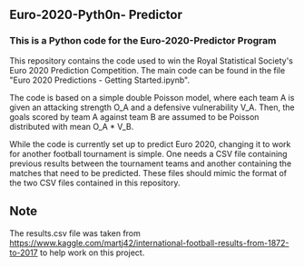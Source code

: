 ## Euro-2020-Pyth0n- Predictor
### This is a Python code for the Euro-2020-Predictor Program

This repository contains the code used to win the Royal Statistical Society's Euro 2020 Prediction Competition.
The main code can be found in the file "Euro 2020 Predictions - Getting Started.ipynb".

The code is based on a simple double Poisson model, where each team A is given an attacking strength O_A 
and a defensive vulnerability V_A. Then, the goals scored by team A against team B are assumed to be Poisson 
distributed with mean O_A * V_B.

While the code is currently set up to predict Euro 2020, changing it to work for another
football tournament is simple. One needs a CSV file containing previous results between the tournament teams and another containing the matches that need to be predicted. 
These files should mimic the format of the two CSV files contained in this repository.

## Note
The results.csv file was taken from 
https://www.kaggle.com/martj42/international-football-results-from-1872-to-2017
to help work on this project. 
